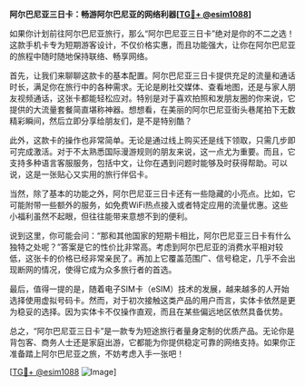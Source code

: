 **阿尔巴尼亚三日卡：畅游阿尔巴尼亚的网络利器[[TG💪+ @esim1088](https://t.me/s/esim1088)]**

如果你计划前往阿尔巴尼亚旅行，那么“阿尔巴尼亚三日卡”绝对是你的不二之选！这款手机卡专为短期游客设计，不仅价格实惠，而且功能强大，让你在阿尔巴尼亚的旅程中随时随地保持联络、畅享网络。

首先，让我们来聊聊这款卡的基本配置。阿尔巴尼亚三日卡提供充足的流量和通话时长，满足你在旅行中的各种需求。无论是刷社交媒体、查看地图，还是与家人朋友视频通话，这张卡都能轻松应对。特别是对于喜欢拍照和发朋友圈的你来说，它提供的大流量套餐简直堪称神器。想想看，在美丽的阿尔巴尼亚街头巷尾拍下无数精彩瞬间，然后立即分享给朋友们，是不是特别酷？

此外，这款卡的操作也非常简单。无论是通过线上购买还是线下领取，只需几步即可完成激活。对于不太熟悉国际漫游规则的朋友来说，这一点尤为重要。而且，它支持多种语言客服服务，包括中文，让你在遇到问题时能够及时获得帮助。可以说，这是一张贴心又实用的旅行伴侣卡。

当然，除了基本的功能之外，阿尔巴尼亚三日卡还有一些隐藏的小亮点。比如，它可能附带一些额外的服务，如免费WiFi热点接入或者特定应用的流量优惠。这些小福利虽然不起眼，但往往能带来意想不到的便利。

说到这里，你可能会问：“那和其他国家的短期卡相比，阿尔巴尼亚三日卡有什么独特之处呢？”答案是它的性价比非常高。考虑到阿尔巴尼亚的消费水平相对较低，这张卡的价格已经非常亲民了。再加上它覆盖范围广、信号稳定，几乎不会出现断网的情况，使得它成为众多旅行者的首选。

最后，值得一提的是，随着电子SIM卡（eSIM）技术的发展，越来越多的人开始选择使用虚拟号码卡。然而，对于初次接触这类产品的用户而言，实体卡依然是更为稳妥的选择。因为实体卡不仅操作直观，而且在某些偏远地区依然具备优势。

总之，“阿尔巴尼亚三日卡”是一款专为短途旅行者量身定制的优质产品。无论你是背包客、商务人士还是家庭出游，它都能为你提供稳定可靠的网络支持。如果你正准备踏上阿尔巴尼亚之旅，不妨考虑入手一张吧！

[[TG💪+ @esim1088](https://t.me/s/esim1088) ![Image](https://i.postimg.cc/4NQfJmqS/Snipaste-2025-05-13-00-14-12.png)]